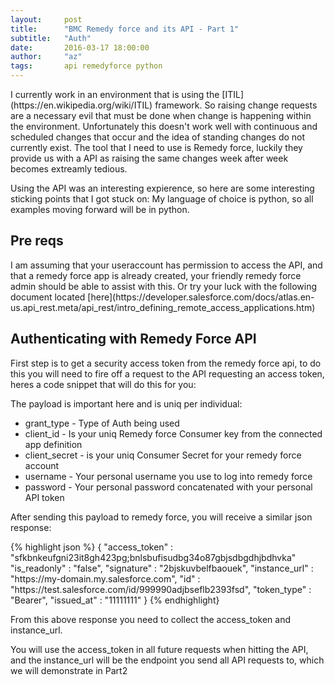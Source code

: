 ```yaml
---
layout:     post
title:      "BMC Remedy force and its API - Part 1"
subtitle:   "Auth"
date:       2016-03-17 18:00:00
author:     "az"
tags:       api remedyforce python
---
```

<p>
I currently work in an environment that is using the [ITIL](https://en.wikipedia.org/wiki/ITIL) framework. So raising change requests are a necessary evil that must be done when change is happening within the environment.  Unfortunately this doesn't work well with continuous and scheduled changes that occur and the idea of standing changes do not currently exist. The tool that I need to use is Remedy force, luckily they provide us with a API as raising the same changes week after week becomes extreamly tedious.
</p>

<p>
Using the API was an interesting expierence, so here are some interesting sticking points that I got stuck on:
My language of choice is python, so all examples moving forward will be in python.
</p>

<p>
<h2> Pre reqs </h2>
I am assuming that your useraccount has permission to access the API, and that a remedy force app is already created, your friendly remedy force admin should be able to assist with this. Or try your luck with the following document located [here](https://developer.salesforce.com/docs/atlas.en-us.api_rest.meta/api_rest/intro_defining_remote_access_applications.htm)
</p>

<p>
<h2>Authenticating with Remedy Force API</h2>
First step is to get a security access token from the remedy force api, to do this you will need to fire off a request to the API requesting an access token, heres a code snippet that will do this for you:
</p>

<p>
The payload is important here and is uniq per individual:
<ul>
<li>grant_type - Type of Auth being used</li>
<li>client_id - Is your uniq Remedy force Consumer key from the connected app definition</li>
<li>client_secret - is your uniq Consumer Secret for your remedy force account</li>
<li>username - Your personal username you use to log into remedy force</li>
<li>password - Your personal password concatenated with your personal API token</li>
</ul>

After sending this payload to remedy force, you will receive a similar json response:
</p>
{% highlight json %}
{
  "access_token" : "sfkbnkeufgni23it8gh423pg;bnlsbufisudbg34o87gbjsdbgdhjbdhvka"
  "is_readonly" : "false",
  "signature" : "2bjskuvbelfbaouek",
  "instance_url" : "https://my-domain.my.salesforce.com",
  "id" : "https://test.salesforce.com/id/999990adjbseflb2393fsd",
  "token_type" : "Bearer",
  "issued_at" : "11111111"
}
{% endhighlight}
<p>
From this above response you need to collect the access_token and instance_url.

You will use the access_token in all future requests when hitting the API, and the instance_url will be the endpoint you send all API requests to, which we will demonstrate in Part2
</p>
